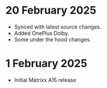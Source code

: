 # 20 February 2025
- Synced with latest source changes.
- Added OnePlus Dolby.
- Some under the hood changes.

# 1 February 2025
- Initial Matrixx A15 release
